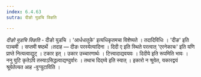 ```yaml
---
index: 6.4.63
sutra: दीङो युडचि क्ङिति

---
```

_दीङो युडचि क्ङिति_ - दीङो युडचि । 'आर्धधातुके' इत्यधिकृतमचा विशेष्यते । तदादिविधिः । 'दीङ' इति पञ्चमी । सप्तमी षष्ठर्थे ।तदाह — दीङः परस्येत्यादिना । दिदी ए इति स्थिते परत्वात् 'एरनेकाचः' इति यणि प्राप्ते नित्यत्वाद्युट् । टकार इत् । उकार उच्चारणार्थः । टित्त्वादाद्यवयवः । दिदीये इति रूपमिति भावः । ननु युटि कृतेऽपि तस्याऽसिद्धत्वाद्यण्दुर्वारः । तथाच दिद्य्ये इति स्यात् । इकारो न श्रूयेत, यकारद्वयं श्रूयेतेत्यत आह -वुग्युटाविति । 